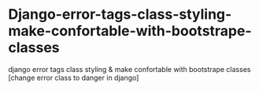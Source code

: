 # Django-error-tags-class-styling-make-confortable-with-bootstrape-classes
django error tags class styling &amp; make confortable with bootstrape classes [change error class to danger in django]
